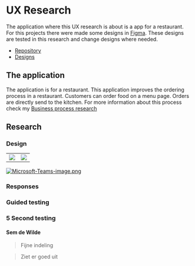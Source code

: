 # UX Research
The application where this UX research is about is a app for a restaurant. For this projects there were made some designs in [Figma](www.figma.com). These designs are tested in this research and change designs where needed. 

* [Repository](https://github.com/FHICT-S-Owen/RestaurantSPA)
* [Designs](https://www.figma.com/file/0Ge3uwHwYUyNN6NCsllDih/UI?node-id=0%3A1)

## The application
The application is for a restaurant. This application improves the ordering process in a restaurant. Customers can order food on a menu page. Orders are directly send to the kitchen. For more information about this process check my [Business process research](https://github.com/DirkLemmen/Researches/blob/master/Business%20processes.md)

## Research

### Design
<table>
  <tr>
    <td><image src="https://i.postimg.cc/8CrL8xBR/menu.png"/></td>
    <td><image src="https://i.postimg.cc/dV6m2D8L/dialog.png"/></td>
  </tr>
  </table>
  
[![Microsoft-Teams-image.png](https://i.postimg.cc/L8fNLyn8/Microsoft-Teams-image.png)](https://postimg.cc/pmWftJfw)

### Responses

### Guided testing


### 5 Second testing

#### Sem de Wilde
> Fijne indeling

> Ziet er goed uit
